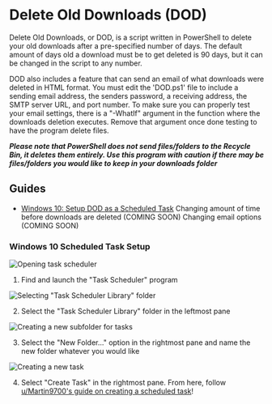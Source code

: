 # Delete Old Downloads (DOD)

Delete Old Downloads, or DOD, is a script written in PowerShell to delete your old downloads after a pre-specified number of days. The default amount of days old a download must be to get deleted is 90 days, but it can be changed in the script to any number.

DOD also includes a feature that can send an email of what downloads were deleted in HTML format. You must edit the 'DOD.ps1' file to include a sending email address, the senders password, a receiving address, the SMTP server URL, and port number. To make sure you can properly test your email settings, there is a "-WhatIf" argument in the function where the downloads deletion executes. Remove that argument once done testing to have the program delete files.

***Please note that PowerShell does not send files/folders to the Recycle Bin, it deletes them entirely. Use this program with caution if there may be files/folders you would like to keep in your downloads folder***

## Guides

 - [Windows 10: Setup DOD as a Scheduled Task](#Windows-10-Scheduled-Task-Setup)
Changing amount of time before downloads are deleted (COMING SOON)
Changing email options (COMING SOON)

### Windows 10 Scheduled Task Setup
![Opening task scheduler](../assets/step1.png)

1. Find and launch the "Task Scheduler" program

![Selecting "Task Scheduler Library" folder](../assets/step2.png)

2. Select the "Task Scheduler Library" folder in the leftmost pane

![Creating a new subfolder for tasks](../assets/step3.png)

3. Select the "New Folder..." option in the rightmost pane and name the new folder whatever you would like

![Creating a new task](../assets/final.png)

4. Select "Create Task" in the rightmost pane. From here, follow [u/Martin9700's guide on creating a scheduled task](https://community.spiceworks.com/how_to/17736-run-powershell-scripts-from-task-scheduler)!